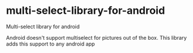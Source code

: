 # multi-select-library-for-android
Multi-select library for android

Android doesn't support multiselect for pictures out of the box.
This library adds this support to any android app
